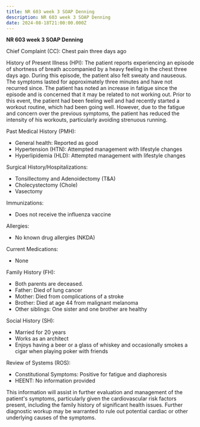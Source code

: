 ```yaml
---
title: NR 603 week 3 SOAP Denning
description: NR 603 week 3 SOAP Denning
date: 2024-08-18T21:00:00.000Z
---
```


**NR 603 week 3 SOAP Denning**

Chief Complaint (CC):
Chest pain three days ago

History of Present Illness (HPI):
The patient reports experiencing an episode of shortness of breath accompanied by a heavy feeling in the chest three days ago. During this episode, the patient also felt sweaty and nauseous. The symptoms lasted for approximately three minutes and have not recurred since. The patient has noted an increase in fatigue since the episode and is concerned that it may be related to not working out. Prior to this event, the patient had been feeling well and had recently started a workout routine, which had been going well. However, due to the fatigue and concern over the previous symptoms, the patient has reduced the intensity of his workouts, particularly avoiding strenuous running.

Past Medical History (PMH):

* General health: Reported as good
* Hypertension (HTN): Attempted management with lifestyle changes
* Hyperlipidemia (HLD): Attempted management with lifestyle changes

Surgical History/Hospitalizations:

* Tonsillectomy and Adenoidectomy (T\&A)
* Cholecystectomy (Chole)
* Vasectomy

Immunizations:

* Does not receive the influenza vaccine

Allergies:

* No known drug allergies (NKDA)

Current Medications:

* None

Family History (FH):

* Both parents are deceased.
* Father: Died of lung cancer
* Mother: Died from complications of a stroke
* Brother: Died at age 44 from malignant melanoma
* Other siblings: One sister and one brother are healthy

Social History (SH):

* Married for 20 years
* Works as an architect
* Enjoys having a beer or a glass of whiskey and occasionally smokes a cigar when playing poker with friends

Review of Systems (ROS):

* Constitutional Symptoms: Positive for fatigue and diaphoresis
* HEENT: No information provided

This information will assist in further evaluation and management of the patient's symptoms, particularly given the cardiovascular risk factors present, including the family history of significant health issues. Further diagnostic workup may be warranted to rule out potential cardiac or other underlying causes of the symptoms.
